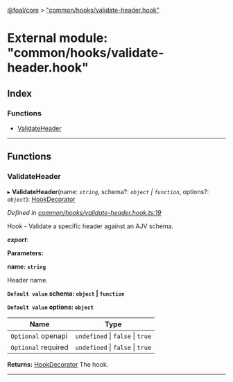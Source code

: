 [@foal/core](../README.md) > ["common/hooks/validate-header.hook"](../modules/_common_hooks_validate_header_hook_.md)

# External module: "common/hooks/validate-header.hook"

## Index

### Functions

* [ValidateHeader](_common_hooks_validate_header_hook_.md#validateheader)

---

## Functions

<a id="validateheader"></a>

###  ValidateHeader

▸ **ValidateHeader**(name: *`string`*, schema?: *`object` \| `function`*, options?: *`object`*): [HookDecorator](_core_hooks_.md#hookdecorator)

*Defined in [common/hooks/validate-header.hook.ts:19](https://github.com/FoalTS/foal/blob/70cc46bd/packages/core/src/common/hooks/validate-header.hook.ts#L19)*

Hook - Validate a specific header against an AJV schema.

*__export__*: 

**Parameters:**

**name: `string`**

Header name.

**`Default value` schema: `object` \| `function`**

**`Default value` options: `object`**

| Name | Type |
| ------ | ------ |
| `Optional` openapi | `undefined` \| `false` \| `true` |
| `Optional` required | `undefined` \| `false` \| `true` |

**Returns:** [HookDecorator](_core_hooks_.md#hookdecorator)
The hook.

___

